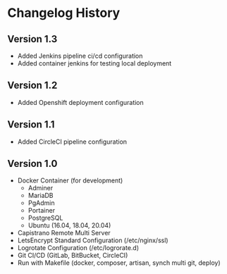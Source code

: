 # Changelog History

## Version 1.3
* Added Jenkins pipeline ci/cd configuration
* Added container jenkins for testing local deployment

## Version 1.2
* Added Openshift deployment configuration

## Version 1.1
* Added CircleCI pipeline configuration

## Version 1.0
* Docker Container (for development)
  - Adminer
  - MariaDB
  - PgAdmin
  - Portainer
  - PostgreSQL
  - Ubuntu (16.04, 18.04, 20.04)
* Capistrano Remote Multi Server
* LetsEncrypt Standard Configuration (/etc/nginx/ssl)
* Logrotate Configuration (/etc/logrorate.d)
* Git CI/CD (GitLab, BitBucket, CircleCI)
* Run with Makefile (docker, composer, artisan, synch multi git, deploy)
